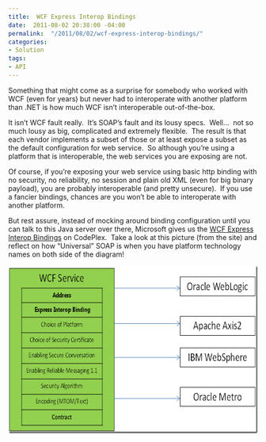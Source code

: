 ```yaml
---
title:  WCF Express Interop Bindings
date:  2011-08-02 20:38:00 -04:00
permalink:  "/2011/08/02/wcf-express-interop-bindings/"
categories:
- Solution
tags:
- API
---
```

<p>Something that might come as a surprise for somebody who worked with WCF (even for years) but never had to interoperate with another platform than .NET is how much WCF isn’t interoperable out-of-the-box.</p>  <p>It isn’t WCF fault really.&#160; It’s SOAP’s fault and its lousy specs.&#160; Well…&#160; not so much lousy as big, complicated and extremely flexible.&#160; The result is that each vendor implements a subset of those or at least expose a subset as the default configuration for web service.&#160; So although you’re using a platform that is interoperable, the web services you are exposing are not.</p>  <p>Of course, if you’re exposing your web service using basic http binding with no security, no reliability, no session and plain old XML (even for big binary payload), you are probably interoperable (and pretty unsecure).&#160; If you use a fancier bindings, chances are you won’t be able to interoperate with another platform.</p>  <p>But rest assure, instead of mocking around binding configuration until you can talk to this Java server over there, Microsoft gives us the <a href="http://wcf.codeplex.com/wikipage?title=WCF%20Express%20Interop%20Bindings" target="_blank">WCF Express Interop Bindings</a> on CodePlex.&#160; Take a look at this picture (from the site) and reflect on how “Universal” SOAP is when you have platform technology names on both side of the diagram!</p>  <p><a href="assets/2011/8/wcf-express-interop-bindings/clip_image001_2.png"><img style="background-image:none;border-bottom:0;border-left:0;padding-left:0;padding-right:0;display:inline;border-top:0;border-right:0;padding-top:0;" title="clip_image001_2" border="0" alt="clip_image001_2" src="assets/2011/8/wcf-express-interop-bindings/clip_image001_2_thumb.png" width="665" height="340" /></a></p>